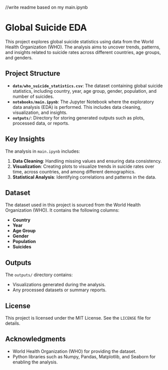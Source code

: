 //write readme based on my main.ipynb
# Global Suicide EDA

This project explores global suicide statistics using data from the World Health Organization (WHO). The analysis aims to uncover trends, patterns, and insights related to suicide rates across different countries, age groups, and genders.

## Project Structure

- **`data/who_suicide_statistics.csv`**: The dataset containing global suicide statistics, including country, year, age group, gender, population, and number of suicides.
- **`notebooks/main.ipynb`**: The Jupyter Notebook where the exploratory data analysis (EDA) is performed. This includes data cleaning, visualization, and insights.
- **`outputs/`**: Directory for storing generated outputs such as plots, processed data, or reports.

## Key Insights

The analysis in `main.ipynb` includes:
1. **Data Cleaning**: Handling missing values and ensuring data consistency.
2. **Visualization**: Creating plots to visualize trends in suicide rates over time, across countries, and among different demographics.
3. **Statistical Analysis**: Identifying correlations and patterns in the data.

## Dataset

The dataset used in this project is sourced from the World Health Organization (WHO). It contains the following columns:
- **Country**
- **Year**
- **Age Group**
- **Gender**
- **Population**
- **Suicides**

## Outputs

The `outputs/` directory contains:
- Visualizations generated during the analysis.
- Any processed datasets or summary reports.

## License

This project is licensed under the MIT License. See the `LICENSE` file for details.

## Acknowledgments

- World Health Organization (WHO) for providing the dataset.
- Python libraries such as Numpy, Pandas, Matplotlib, and Seaborn for enabling the analysis.